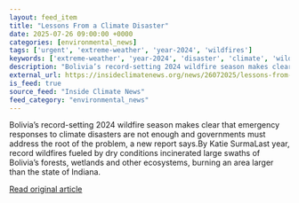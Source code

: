 ```yaml
---
layout: feed_item
title: "Lessons From a Climate Disaster"
date: 2025-07-26 09:00:00 +0000
categories: [environmental_news]
tags: ['urgent', 'extreme-weather', 'year-2024', 'wildfires']
keywords: ['extreme-weather', 'year-2024', 'disaster', 'climate', 'wildfires', 'urgent', 'lessons']
description: "Bolivia’s record-setting 2024 wildfire season makes clear that emergency responses to climate disasters are not enough and governments must address the root ..."
external_url: https://insideclimatenews.org/news/26072025/lessons-from-bolivia-record-setting-2024-wildfire-season/
is_feed: true
source_feed: "Inside Climate News"
feed_category: "environmental_news"
---
```


Bolivia’s record-setting 2024 wildfire season makes clear that emergency responses to climate disasters are not enough and governments must address the root of the problem, a new report says.By Katie SurmaLast year, record wildfires fueled by dry conditions incinerated large swaths of Bolivia’s forests, wetlands and other ecosystems, burning an area larger than the state of Indiana.&nbsp;

[Read original article](https://insideclimatenews.org/news/26072025/lessons-from-bolivia-record-setting-2024-wildfire-season/)
